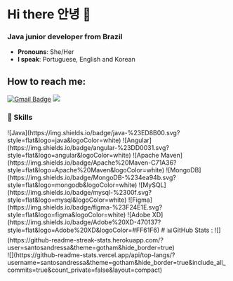# Hi there 안녕 👋

<h3 align="left">Java junior developer from Brazil</h3>

- <b>Pronouns</b>: She/Her
- <b>I speak</b>: Portuguese, English and Korean


## <b>How to reach me:</b>
[![Gmail Badge](https://img.shields.io/badge/Gmail-D14836?style=for-the-badge&logo=gmail&logoColor=white&link=mailto:andressasantosp0@gmail.com)](mailto:andressasantosp0@gmail.com)
<a href="https://www.linkedin.com/in/andressa-santos-p/" target="_blank"><img src="https://img.shields.io/badge/linkedin-%230077B5.svg?&style=for-the-badge&logo=linkedin&logoColor=white"/></a>


<h3 align="left">🚀 Skills</h3>
![Java](https://img.shields.io/badge/java-%23ED8B00.svg?style=flat&logo=java&logoColor=white) ![Angular](https://img.shields.io/badge/angular-%23DD0031.svg?style=flat&logo=angular&logoColor=white) ![Apache Maven](https://img.shields.io/badge/Apache%20Maven-C71A36?style=flat&logo=Apache%20Maven&logoColor=white) ![MongoDB](https://img.shields.io/badge/MongoDB-%234ea94b.svg?style=flat&logo=mongodb&logoColor=white) ![MySQL](https://img.shields.io/badge/mysql-%2300f.svg?style=flat&logo=mysql&logoColor=white) 	![Figma](https://img.shields.io/badge/figma-%23F24E1E.svg?style=flat&logo=figma&logoColor=white) ![Adobe XD](https://img.shields.io/badge/Adobe%20XD-470137?style=flat&logo=Adobe%20XD&logoColor=#FF61F6)
# 📊GitHub Stats :
![](https://github-readme-streak-stats.herokuapp.com/?user=santosandressa&theme=gotham&hide_border=true)<br/>
![](https://github-readme-stats.vercel.app/api/top-langs/?username=santosandressa&theme=gotham&hide_border=true&include_all_commits=true&count_private=false&layout=compact)

